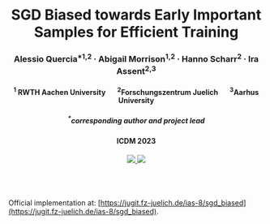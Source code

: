 <h1 align="center"> SGD Biased towards Early Important Samples for Efficient Training </h1>

<h3 align="center"> Alessio Quercia<sup>*1,2</sup> <span>&#183;</span> Abigail Morrison<sup>1,2</sup> <span>&#183;</span> Hanno Scharr<sup>2</sup> <span>&#183;</span> Ira Assent<sup>2,3</sup></h3>

<h4 align="center"> <sup>1</sup> RWTH Aachen University &nbsp;&nbsp;&nbsp;&nbsp;&nbsp; <sup>2</sup>Forschungszentrum Juelich &nbsp;&nbsp;&nbsp;&nbsp;&nbsp; <sup>3</sup>Aarhus University</h4>

<h5 align="center"> <sup>*</sup>corresponding author and project lead</h5>

<h4 align="center"> ICDM 2023 </h4>

<h4 align="center"> 
  <a href="https://jugit.fz-juelich.de/ias-8/sgd_biased"> <img src="https://img.shields.io/static/v1?label=project page&message=sgd_biased&color=green?style=plastic"/> </a>
  <a href="https://ieeexplore.ieee.org/abstract/document/10415731"> <img src="https://img.shields.io/static/v1?label=paper&message=sgd_biased&color=green?style=plastic"/> </a>
</h4>

<br>
<br>

Official implementation at: [https://jugit.fz-juelich.de/ias-8/sgd_biased](https://jugit.fz-juelich.de/ias-8/sgd_biased).

